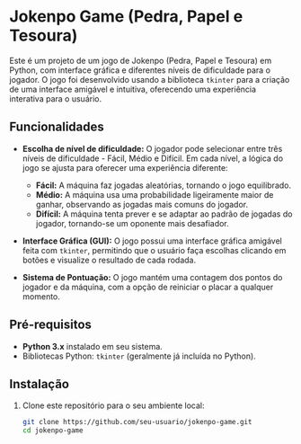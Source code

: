 # Jokenpo Game (Pedra, Papel e Tesoura)

Este é um projeto de um jogo de Jokenpo (Pedra, Papel e Tesoura) em Python, com interface gráfica e diferentes níveis de dificuldade para o jogador. O jogo foi desenvolvido usando a biblioteca `tkinter` para a criação de uma interface amigável e intuitiva, oferecendo uma experiência interativa para o usuário.

## Funcionalidades

- **Escolha de nível de dificuldade:** O jogador pode selecionar entre três níveis de dificuldade - Fácil, Médio e Difícil. Em cada nível, a lógica do jogo se ajusta para oferecer uma experiência diferente:
  - **Fácil:** A máquina faz jogadas aleatórias, tornando o jogo equilibrado.
  - **Médio:** A máquina usa uma probabilidade ligeiramente maior de ganhar, observando as jogadas mais comuns do jogador.
  - **Difícil:** A máquina tenta prever e se adaptar ao padrão de jogadas do jogador, tornando-se um oponente mais desafiador.
  
- **Interface Gráfica (GUI):** O jogo possui uma interface gráfica amigável feita com `tkinter`, permitindo que o usuário faça escolhas clicando em botões e visualize o resultado de cada rodada.

- **Sistema de Pontuação:** O jogo mantém uma contagem dos pontos do jogador e da máquina, com a opção de reiniciar o placar a qualquer momento.

## Pré-requisitos

- **Python 3.x** instalado em seu sistema.
- Bibliotecas Python: `tkinter` (geralmente já incluída no Python).

## Instalação

1. Clone este repositório para o seu ambiente local:
   ```bash
   git clone https://github.com/seu-usuario/jokenpo-game.git
   cd jokenpo-game
